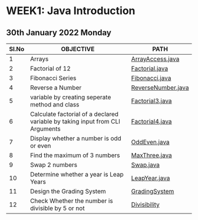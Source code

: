 # WEEK1: Java Introduction

## 30th January 2022 Monday

| Sl.No | OBJECTIVE                                                                     | PATH                                       |
| ----- | ----------------------------------------------------------------------------- | ------------------------------------------ |
| 1     | Arrays                                                                        | [ArrayAccess.java](./ArrayAccess.java)       |
| 2     | Factorial of 12                                                               | [Factorial.java](./Factorial.java)         |
| 3     | Fibonacci Series                                                              | [Fibonacci.java](./Fibonacci.java)         |
| 4     | Reverse a Number                                                              | [ReverseNumber.java](./ReverseNumber.java) |
| 5     | variable by creating seperate method and class                                | [Factorial3.java](./Factorial3.java)       |
| 6     | Calculate factorial of a declared variable by taking input from CLI Arguments | [Factorial4.java](./Factorial4.java)       |
| 7     | Display whether a number is odd or even                                       | [OddEven.java](./OddEven.java)             |
| 8     | Find the maximum of 3 numbers                                                 | [MaxThree.java](./MaxThree.java)           |
| 9     | Swap 2 numbers                                                                | [Swap.java](./Swap.java)                   |
| 10    | Determine whether a year is Leap Years                                        | [LeapYear.java](./LeapYear.java)           |
| 11    | Design the Grading System                                                     | [GradingSystem](./GradingSystem.java)      |
| 12    | Check Whether the number is divisible by 5 or not                             | [Divisibility](./Divisibility.java)        |
